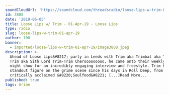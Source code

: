 ```yaml
---
soundCloudUrl: 'https://soundcloud.com/threadsradio/loose-lips-w-trim-01-apr-19'
id: 3808
date: '2019-06-05'
title: Loose Lips w/ Trim - 01-Apr-19 - Loose Lips
type: radio
slug: loose-lips-w-trim-01-apr-19
author: 100
banner:
  - imported/loose-lips-w-trim-01-apr-19/image3808.jpeg
description: >-
  Ahead of Loose Lips&#8217; party in Leeds with Trim aka Trimbal aka Taliban
  Trim aka Sith Lord Trim-Trim Cherooooooooo, he came onto their weekly Monday
  night show for an incredibly engaging interview and freestyle. Trim has been a
  standout figure on the grime scene since his days in Roll Deep, from the
  critically acclaimed &#8220;Soulfood&#8221; [...]Read More...
published: true
tags: Grime
---
```

